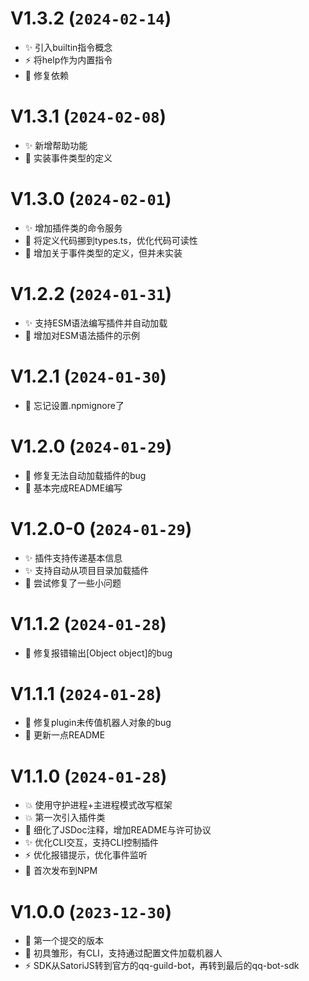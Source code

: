 # V1.3.2 (`2024-02-14`)
- ✨ 引入builtin指令概念
- ⚡️ 将help作为内置指令
- 🔧 修复依赖

# V1.3.1 (`2024-02-08`)
- ✨ 新增帮助功能
- 📝 实装事件类型的定义

# V1.3.0 (`2024-02-01`)
- ✨ 增加插件类的命令服务
- 💄 将定义代码挪到types.ts，优化代码可读性
- 📝 增加关于事件类型的定义，但并未实装

# V1.2.2 (`2024-01-31`)
- ✨ 支持ESM语法编写插件并自动加载
- 📝 增加对ESM语法插件的示例

# V1.2.1 (`2024-01-30`)
- 🙈 忘记设置.npmignore了

# V1.2.0 (`2024-01-29`)
- 🐛 修复无法自动加载插件的bug
- 📝 基本完成README编写

# V1.2.0-0 (`2024-01-29`)
- ✨ 插件支持传递基本信息
- ✨ 支持自动从项目目录加载插件
- 🐛 尝试修复了一些小问题

# V1.1.2 (`2024-01-28`)
- 🐛 修复报错输出[Object object]的bug

# V1.1.1 (`2024-01-28`)
- 🐛 修复plugin未传值机器人对象的bug
- 📝 更新一点README

# V1.1.0 (`2024-01-28`)
- 💥 使用守护进程+主进程模式改写框架
- 💥 第一次引入插件类
- 📝 细化了JSDoc注释，增加README与许可协议
- ✨ 优化CLI交互，支持CLI控制插件
- ⚡️ 优化报错提示，优化事件监听
- 🎉 首次发布到NPM

# V1.0.0 (`2023-12-30`)
- 🎉 第一个提交的版本
- 🎉 初具雏形，有CLI，支持通过配置文件加载机器人
- ⚡️ SDK从SatoriJS转到官方的qq-guild-bot，再转到最后的qq-bot-sdk